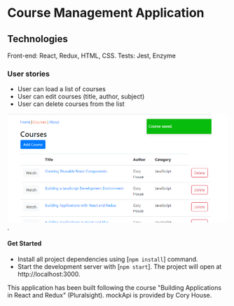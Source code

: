 # Course Management Application

## Technologies

Front-end: React, Redux, HTML, CSS.
Tests: Jest, Enzyme

### User stories

- User can load a list of courses
- User can edit courses (title, author, subject)
- User can delete courses from the list

![alt text](https://github.com/justPerson787/Courses-management-app/blob/master/screenshot.png "screenshot").

#### Get Started

- Install all project dependencies using [`npm install`] command.
- Start the development server with [`npm start`]. The project will open at http://localhost:3000.

This application has been built following the course "Building Applications in React and Redux" (Pluralsight). mockApi is provided by Cory House.
